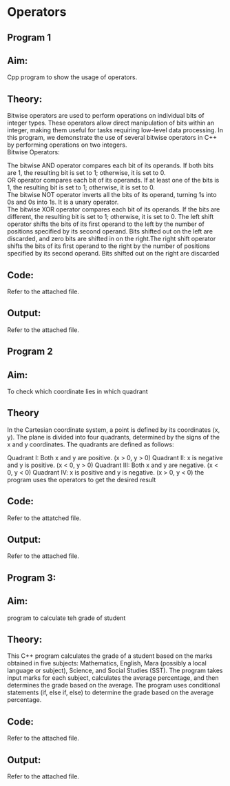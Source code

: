 # Operators
## Program 1
## Aim:
Cpp program to show the usage of operators.
## Theory:
Bitwise operators are used to perform operations on individual bits of integer types. These operators allow direct manipulation of bits within an integer, making them useful for tasks requiring low-level data processing. In this program, we demonstrate the use of several bitwise operators in C++ by performing operations on two integers.  
Bitwise Operators:  
  
The bitwise AND operator compares each bit of its operands. If both bits are 1, the resulting bit is set to 1; otherwise, it is set to 0.  
OR operator compares each bit of its operands. If at least one of the bits is 1, the resulting bit is set to 1; otherwise, it is set to 0.   
The bitwise NOT operator inverts all the bits of its operand, turning 1s into 0s and 0s into 1s. It is a unary operator.    
The bitwise XOR operator compares each bit of its operands. If the bits are different, the resulting bit is set to 1; otherwise, it is set to 0.
The left shift operator shifts the bits of its first operand to the left by the number of positions specified by its second operand. Bits shifted out on the left are discarded, and zero bits are shifted in on the right.The right shift operator shifts the bits of its first operand to the right by the number of positions specified by its second operand. Bits shifted out on the right are discarded  
## Code:
Refer to the attached file.
## Output:
Refer to the attached file.
## Program 2
## Aim:
To check which coordinate lies in which quadrant 
## Theory  
In the Cartesian coordinate system, a point is defined by its coordinates (x, y). The plane is divided into four quadrants, determined by the signs of the x and y coordinates. The quadrants are defined as follows:

Quadrant I: Both x and y are positive. (x > 0, y > 0)
Quadrant II: x is negative and y is positive. (x < 0, y > 0)
Quadrant III: Both x and y are negative. (x < 0, y < 0)
Quadrant IV: x is positive and y is negative. (x > 0, y < 0)
the program uses the operators to get the desired result  
## Code:
Refer to the attatched file.  
## Output:
Refer to the attached file.  
## Program 3:
## Aim:
program to calculate teh grade of student
## Theory:
This C++ program calculates the grade of a student based on the marks obtained in five subjects: Mathematics, English, Mara (possibly a local language or subject), Science, and Social Studies (SST). The program takes input marks for each subject, calculates the average percentage, and then determines the grade based on the average.
The program uses conditional statements (if, else if, else) to determine the grade based on the average percentage.
## Code:
Refer to the attached file.
## Output:
Refer to the attached file.

